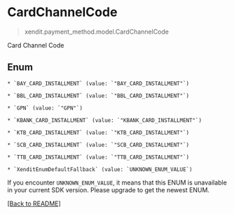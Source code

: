 # CardChannelCode
> xendit.payment_method.model.CardChannelCode

Card Channel Code


## Enum


    * `BAY_CARD_INSTALLMENT` (value: `"BAY_CARD_INSTALLMENT"`)

    * `BBL_CARD_INSTALLMENT` (value: `"BBL_CARD_INSTALLMENT"`)

    * `GPN` (value: `"GPN"`)

    * `KBANK_CARD_INSTALLMENT` (value: `"KBANK_CARD_INSTALLMENT"`)

    * `KTB_CARD_INSTALLMENT` (value: `"KTB_CARD_INSTALLMENT"`)

    * `SCB_CARD_INSTALLMENT` (value: `"SCB_CARD_INSTALLMENT"`)

    * `TTB_CARD_INSTALLMENT` (value: `"TTB_CARD_INSTALLMENT"`)

    * `XenditEnumDefaultFallback` (value: `UNKNOWN_ENUM_VALUE`)

If you encounter `UNKNOWN_ENUM_VALUE`, it means that this ENUM is unavailable in your current SDK version. Please upgrade to get the newest ENUM.

[[Back to README]](../../README.md)


